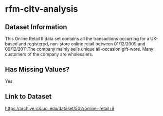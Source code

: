 # rfm-cltv-analysis

## Dataset Information
This Online Retail II data set contains all the transactions occurring for a UK-based and registered, non-store online retail between 01/12/2009 and 09/12/2011.The company mainly sells unique all-occasion gift-ware. Many customers of the company are wholesalers.

## Has Missing Values?
Yes

## Link to Dataset
https://archive.ics.uci.edu/dataset/502/online+retail+ii

